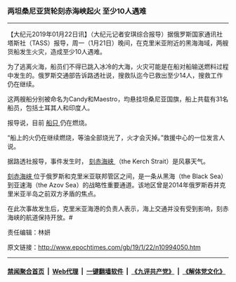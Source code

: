 ### 两坦桑尼亚货轮刻赤海峡起火 至少10人遇难
------------------------

<p>
 【大纪元2019年01月22日讯】（大纪元记者安琪综合报导）据俄罗斯国家通讯社塔斯社（TASS）报导，周一（1月21日）晚间，在克里米亚附近的黑海海域，两艘货船发生火灾，造成至少10人遇难。
</p>
<p>
 为了逃离火海，船员们不得已跳入冰冷的大海，火灾可能是在船对船输送燃料过程中发生的。俄罗斯交通部告诉路透社说，搜救队迄今已救出至少14人，搜救工作仍在继续。
</p>
<p>
 这两艘船分别被命名为Candy和Maestro，均悬挂坦桑尼亚国旗，船上共载有31名船员，包括土耳其人和印度人。
</p>
<p>
 报导说，目前
 <a href="http://www.epochtimes.com/gb/tag/%E8%88%B9%E5%8F%AA.html">
  船只
 </a>
 仍在燃烧。
</p>
<p>
 “船上的火仍在继续燃烧，等油全部烧光了，火才会灭掉。”救援中心的一位发言人说。
</p>
<p>
 据路透社报导，事件发生时，
 <a href="http://www.epochtimes.com/gb/tag/%E5%88%BB%E8%B5%A4%E6%B5%B7%E5%B3%A1.html">
  刻赤海峡
 </a>
 （the Kerch Strait）是风暴天气。
</p>
<p>
 <a href="http://www.epochtimes.com/gb/tag/%E5%88%BB%E8%B5%A4%E6%B5%B7%E5%B3%A1.html">
  刻赤海峡
 </a>
 位于俄罗斯和克里米亚联邦管区之间，是一条从黑海（the Black Sea）到亚速海（the Azov Sea）的战略性重要通道。该地区曾是2014年俄罗斯吞并克里米亚半岛之前双方矛盾的焦点。
</p>
<p>
 在此次事故发生后，克里米亚海港的负责人表示，海上交通并没有受到影响，刻赤海峡的航道保持开放。#
</p>
<p>
 责任编辑：林妍
</p>

原文链接：http://www.epochtimes.com/gb/19/1/22/n10994050.htm


------------------------
#### [禁闻聚合首页](https://github.com/gfw-breaker/banned-news/blob/master/README.md) &nbsp;|&nbsp; [Web代理](https://github.com/gfw-breaker/open-proxy/blob/master/README.md) &nbsp;|&nbsp; [一键翻墙软件](https://github.com/gfw-breaker/nogfw/blob/master/README.md) &nbsp;|&nbsp; [《九评共产党》](https://github.com/gfw-breaker/9ping.md/blob/master/README.md#九评之一评共产党是什么) &nbsp;|&nbsp; [《解体党文化》](https://github.com/gfw-breaker/jtdwh.md/blob/master/README.md#绪论)